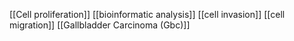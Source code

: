 [[Cell proliferation]]
[[bioinformatic analysis]]
[[cell invasion]]
[[cell migration]]
[[Gallbladder Carcinoma (Gbc)]]

